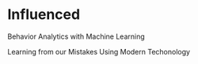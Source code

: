 # Influenced
 
Behavior Analytics with Machine Learning

Learning from our Mistakes
Using Modern Techonology
